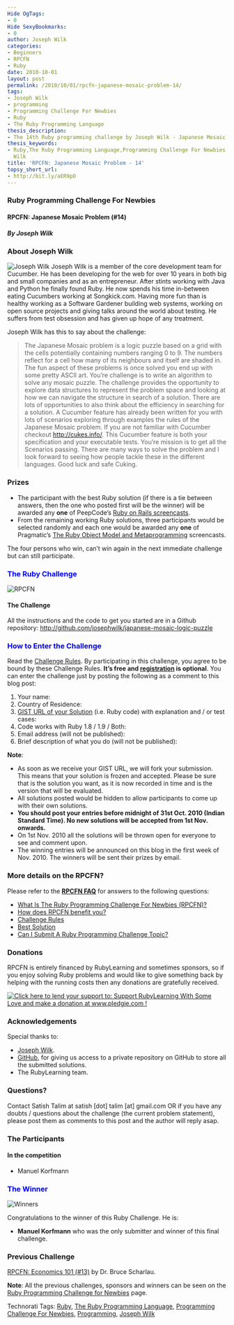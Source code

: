 ```yaml
---
Hide OgTags:
- 0
Hide SexyBookmarks:
- 0
author: Joseph Wilk
categories:
- Beginners
- RPCFN
- Ruby
date: 2010-10-01
layout: post
permalink: /2010/10/01/rpcfn-japanese-mosaic-problem-14/
tags:
- Joseph Wilk
- programming
- Programming Challenge For Newbies
- Ruby
- The Ruby Programming Language
thesis_description:
- The 14th Ruby programming challenge by Joseph Wilk - Japanese Mosaic Problem.
thesis_keywords:
- Ruby,The Ruby Programming Language,Programming Challenge For Newbies,Programming,Joseph
  Wilk
title: 'RPCFN: Japanese Mosaic Problem - 14'
topsy_short_url:
- http://bit.ly/aER9pO
---
```


<div>
  <h3>
    Ruby Programming Challenge For Newbies
  </h3>
  
  <h4>
    RPCFN: Japanese Mosaic Problem (#14)
  </h4>
  
  <h5>
    By Joseph Wilk
  </h5>
  
  <h3>
    About Joseph Wilk
  </h3>
  
  <p class="block">
    <img class="alignright" title="Joseph Wilk" src="http://rubylearning.com/images/josephwilk.jpeg" alt="Joseph Wilk" /> Joseph Wilk is a member of the core development team for Cucumber. He has been developing for the web for over 10 years in both big and small companies and as an entrepreneur. After stints working with Java and Python he finally found Ruby. He now spends his time in-between eating Cucumbers working at Songkick.com. Having more fun than is healthy working as a Software Gardener building web systems, working on open source projects and giving talks around the world about testing. He suffers from test obsession and has given up hope of any treatment.
  </p>
  
  <p>
    Joseph Wilk has this to say about the challenge:
  </p>
  
  <blockquote>
    <p>
      The Japanese Mosaic problem is a logic puzzle based on a grid with the cells potentially containing numbers ranging 0 to 9. The numbers reflect for a cell how many of its neighbours and itself are shaded in. The fun aspect of these problems is once solved you end up with some pretty ASCII art. You&#8217;re challenge is to write an algorithm to solve any mosaic puzzle. The challenge provides the opportunity to explore data structures to represent the problem space and looking at how we can navigate the structure in search of a solution. There are lots of opportunities to also think about the efficiency in searching for a solution. A Cucumber feature has already been written for you with lots of scenarios exploring through examples the rules of the Japanese Mosaic problem. If you are not familiar with Cucumber checkout <a href="http://cukes.info/">http://cukes.info/</a>. This Cucumber feature is both your specification and your executable tests. You&#8217;re mission is to get all the Scenarios passing. There are many ways to solve the problem and I look forward to seeing how people tackle these in the different languages. Good luck and safe Cuking.
    </p>
  </blockquote>
  
  <h3>
    Prizes
  </h3>
  
  <ul>
    <li>
      The participant with the best Ruby solution (if there is a tie between answers, then the one who posted first will be the winner) will be awarded any <b>one</b> of PeepCode&#8217;s <a href="http://peepcode.com/screencasts/ruby-on-rails">Ruby on Rails screencasts</a>.
    </li>
    <li>
      From the remaining working Ruby solutions, three participants would be selected randomly and each one would be awarded any <b>one</b> of Pragmatic&#8217;s <a href='http://www.pragprog.com/screencasts/v-dtrubyom/the-ruby-object-model-and-metaprogramming'>The Ruby Object Model and Metaprogramming</a> screencasts.
    </li>
  </ul>
  
  <p>
    The four persons who win, can&#8217;t win again in the next immediate challenge but can still participate.
  </p>
  
  <h3 style="color:#0000FF;">
    The Ruby Challenge
  </h3>
  
  <p>
    <img class="alignright" src='http://rubylearning.com/images/rubypc.jpg' style="border: 0px none ;" alt="RPCFN" title="Ruby Programming Challenge For Newbies" />
  </p>
  
  <h4>
    The Challenge
  </h4>
  
  <p>
    All the instructions and the code to get you started are in a Github repository: <a href="http://github.com/josephwilk/japanese-mosaic-logic-puzzle">http://github.com/josephwilk/japanese-mosaic-logic-puzzle</a>
  </p>
  
  <h3 style="color:#0000FF;">
    How to Enter the Challenge
  </h3>
  
  <p>
    Read the <a href="http://rubylearning.com/blog/ruby-programming-challenge-faq/index.php#rpc6">Challenge Rules</a>. By participating in this challenge, you agree to be bound by these Challenge Rules. <b>It&#8217;s free and <a href="http://rubylearning.com/blog/wp-login.php?action=register">registration</a> is optional</b>. You can enter the challenge just by posting the following as a comment to this blog post:
  </p>
  
  <ol>
    <li>
      Your name:
    </li>
    <li>
      Country of Residence:
    </li>
    <li>
      <a href="http://rubylearning.com/blog/ruby-programming-challenge-faq/#rpc5">GIST URL of your Solution</a> (i.e. Ruby code) with explanation and / or test cases:
    </li>
    <li>
      Code works with Ruby 1.8 / 1.9 / Both:
    </li>
    <li>
      Email address (will not be published):
    </li>
    <li>
      Brief description of what you do (will not be published):
    </li>
  </ol>
  
  <p>
    <b>Note</b>:
  </p>
  
  <ul>
    <li>
      As soon as we receive your GIST URL, we will fork your submission. This means that your solution is frozen and accepted. Please be sure that is the solution you want, as it is now recorded in time and is the version that will be evaluated.
    </li>
    <li>
      All solutions posted would be hidden to allow participants to come up with their own solutions.
    </li>
    <li>
      <b>You should post your entries before midnight of 31st Oct. 2010 (Indian Standard Time). No new solutions will be accepted from 1st Nov. onwards.</b>
    </li>
    <li>
      On 1st Nov. 2010 all the solutions will be thrown open for everyone to see and comment upon.
    </li>
    <li>
      The winning entries will be announced on this blog in the first week of Nov. 2010. The winners will be sent their prizes by email.
    </li>
  </ul>
  
  <h3>
    More details on the RPCFN?
  </h3>
  
  <p>
    Please refer to the <b><a href="http://rubylearning.com/blog/ruby-programming-challenge-faq/">RPCFN FAQ</a></b> for answers to the following questions:
  </p>
  
  <ul>
    <li>
      <a href="http://rubylearning.com/blog/ruby-programming-challenge-faq/index.php#rpc1">What Is The Ruby Programming Challenge For Newbies (RPCFN)?</a>
    </li>
    <li>
      <a href="http://rubylearning.com/blog/ruby-programming-challenge-faq/index.php#rpc2">How does RPCFN benefit you?</a>
    </li>
    <li>
      <a href="http://rubylearning.com/blog/ruby-programming-challenge-faq/index.php#rpc6">Challenge Rules</a>
    </li>
    <li>
      <a href="http://rubylearning.com/blog/ruby-programming-challenge-faq/index.php#rpc3">Best Solution</a>
    </li>
    <li>
      <a href="http://rubylearning.com/blog/ruby-programming-challenge-faq/index.php#rpc4">Can I Submit A Ruby Programming Challenge Topic?</a>
    </li>
  </ul>
  
  <h3>
    Donations
  </h3>
  
  <p>
    RPCFN is entirely financed by RubyLearning and sometimes sponsors, so if you enjoy solving Ruby problems and would like to give something back by helping with the running costs then any donations are gratefully received.
  </p>
  
  <p>
    <a href='http://www.pledgie.com/campaigns/12553'><img alt='Click here to lend your support to: Support RubyLearning With Some Love and make a donation at www.pledgie.com !' src='http://www.pledgie.com/campaigns/12553.png?skin_name=chrome' style='border:0px;' /></a>
  </p>
  
  <h3>
    Acknowledgements
  </h3>
  
  <p>
    Special thanks to:
  </p>
  
  <ul>
    <li>
      <a href="http://blog.josephwilk.net/">Joseph Wilk</a>.
    </li>
    <li>
      <a href="http://github.com/">GitHub</a>, for giving us access to a private repository on GitHub to store all the submitted solutions.
    </li>
    <li>
      The RubyLearning team.
    </li>
  </ul>
  
  <h3>
    Questions?
  </h3>
  
  <p>
    Contact Satish Talim at satish [dot] talim [at] gmail.com OR if you have any doubts / questions about the challenge (the current problem statement), please post them as comments to this post and the author will reply asap.
  </p>
  
  <h3>
    The Participants
  </h3>
  
  <h4>
    In the competition
  </h4>
  
  <ul>
    <li>
      Manuel Korfmann
    </li>
  </ul>
  
  <h3 style="color:#0000FF;">
    The Winner
  </h3>
  
  <p>
    <img class="alignright" src='http://rubylearning.com/images/winner_icon_1.png' style="border: 0px none ;" alt="Winners" />
  </p>
  
  <p>
    Congratulations to the winner of this Ruby Challenge. He is:
  </p>
  
  <ul>
    <li>
      <b>Manuel Korfmann</b> who was the only submitter and winner of this final challenge.
    </li>
  </ul>
  
  <h3>
    Previous Challenge
  </h3>
  
  <p>
    <a href="http://rubylearning.com/blog/2010/08/31/rpcfn-economics-101-13/">RPCFN: Economics 101 (#13)</a> by Dr. Bruce Scharlau.
  </p>
  
  <p>
    <b>Note</b>: All the previous challenges, sponsors and winners can be seen on the <a href="http://ruby-challenge.rubylearning.org/">Ruby Programming Challenge for Newbies</a> page.
  </p>
</div>

Technorati Tags: <a href="http://technorati.com/tag/Ruby" rel="tag">Ruby</a>, <a href="http://technorati.com/tag/The+Ruby+Programming+Language" rel="tag">The Ruby Programming Language</a>, <a href="http://technorati.com/tag/Programming+Challenge+For+Newbies" rel="tag">Programming Challenge For Newbies</a>, <a href="http://technorati.com/tag/Programming" rel="tag">Programming</a>, <a href="http://technorati.com/tag/Joseph+Wilk" rel="tag">Joseph Wilk</a>
